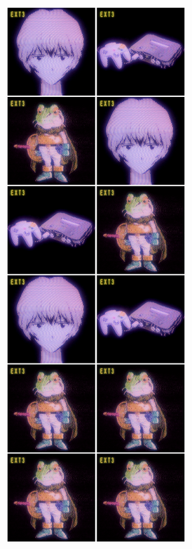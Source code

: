 <p align="center">
  <img src="download.gif" width="200"/>
  <img src="3.gif" width="200"/>
  <img src="4.gif" width="200"/>
    <img src="download.gif" width="200"/>
  <img src="3.gif" width="200"/>
  <img src="4.gif" width="200"/>
    <img src="download.gif" width="200"/>
  <img src="3.gif" width="200"/>
  <img src="4.gif" width="200"/>
   <img src="4.gif" width="200"/>
   <img src="4.gif" width="200"/>
     <img src="4.gif" width="200"/>
</p>









